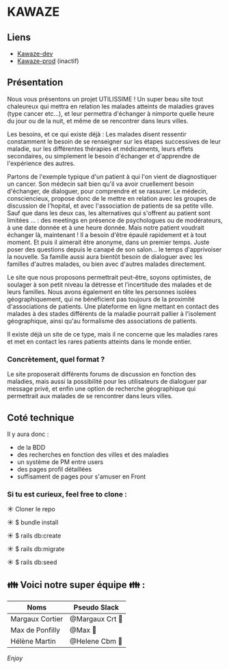 # KAWAZE

## Liens

 - <a href="https://kawaze-development-mhm.herokuapp.com">Kawaze-dev</a>
 - <a href="https://kawaze.herokuapp.com">Kawaze-prod</a> (inactif)


## Présentation
Nous vous présentons un projet UTILISSIME ! Un super beau site tout chaleureux qui mettra en relation les malades atteints de maladies graves (type cancer etc...), et leur permettra d'échanger à nimporte quelle heure du jour ou de la nuit, et même de se rencontrer dans leurs villes.

Les besoins, et ce qui existe déjà :
Les malades disent ressentir constamment le besoin de se renseigner sur les étapes successives de leur maladie, sur les différentes thérapies et médicaments, leurs effets secondaires, ou simplement le besoin d'échanger et d'apprendre de l'expérience des autres.

Partons de l'exemple typique d'un patient à qui l'on vient de diagnostiquer un cancer. Son médecin sait bien qu'il va avoir cruellement besoin d'échanger, de dialoguer, pour comprendre et se rassurer. Le médecin, consciencieux, propose donc de le mettre en relation avec les groupes de discussion de l'hopital, et avec l'association de patients de sa petite ville. Sauf que dans les deux cas, les alternatives qui s'offrent au patient sont limitées ... : des meetings en présence de psychologues ou de modérateurs, à une date donnée et à une heure donnée. Mais notre patient voudrait échanger là, maintenant ! Il a besoin d'être épaulé rapidement et à tout moment. Et puis il aimerait être anonyme, dans un premier temps. Juste poser des questions depuis le canapé de son salon... le temps d'apprivoiser la nouvelle. Sa famille aussi aura bientôt besoin de dialoguer avec les familles d'autres malades, ou bien avec d'autres malades directement.

Le site que nous proposons permettrait peut-être, soyons optimistes, de soulager à son petit niveau la détresse et l'incertitude des malades et de leurs familles. Nous avons également en tête les personnes isolées géographiquement, qui ne bénéficient pas toujours de la proximité d'associations de patients. Une plateforme en ligne mettant en contact des malades à des stades différents de la maladie pourrait pallier à l'isolement géographique, ainsi qu'au formalisme des associations de patients.

Il existe déjà un site de ce type, mais il ne concerne que les maladies rares et met en contact les rares patients atteints dans le monde entier.

### Concrètement, quel format ?
Le site proposerait différents forums de discussion en fonction des maladies, mais aussi la possibilité pour les utilisateurs de dialoguer par message privé, et enfin une option de recherche géographique qui permettrait aux malades de se rencontrer dans leurs villes.

## Coté technique

Il y aura donc :

- de la BDD
- des recherches en fonction des villes et des maladies
- un système de PM entre users
- des pages profil détaillées
- suffisament de pages pour s'amuser en Front


### Si tu est curieux, feel free to clone :

☀️   Cloner le repo

☀️   $ bundle install

☀️   $ rails db:create

☀️   $ rails db:migrate

☀️   $ rails db:seed


## :family: Voici notre super équipe :family: :

Noms | Pseudo Slack
------------ | -------------
Margaux Cortier | @Margaux Crt :penguin:
Max de Ponfilly | @Max :tiger:
Hélène Martin | @Helene Cbm :panda_face:

*Enjoy*
